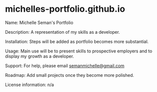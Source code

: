 # michelles-portfolio.github.io
Name: Michelle Seman's Portfolio

Description: A representation of my skills as a developer.

Installation: Steps will be added as portfolio becomes more substantial. 

Usage: Main use will be to present skills to prospective employers and to display my growth as a developer.

Support: For help, please email semanmichelle@gmail.com

Roadmap: Add small projects once they become more polished. 

License information: n/a
